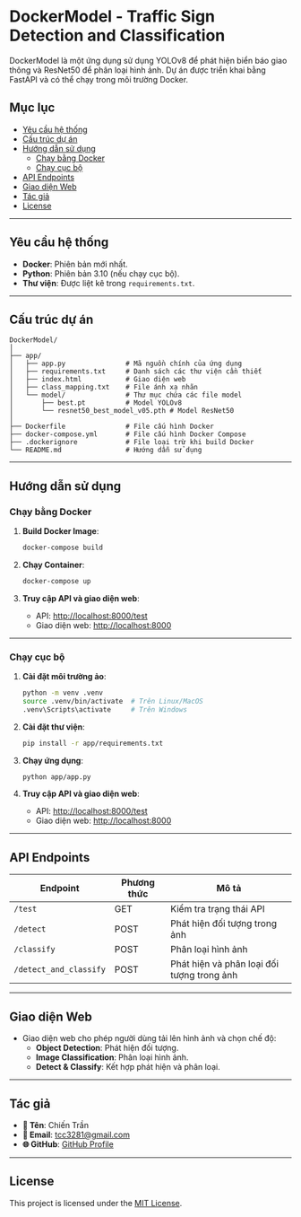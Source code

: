 # DockerModel - Traffic Sign Detection and Classification

DockerModel là một ứng dụng sử dụng YOLOv8 để phát hiện biển báo giao thông và ResNet50 để phân loại hình ảnh. Dự án được triển khai bằng FastAPI và có thể chạy trong môi trường Docker.

## Mục lục
- [Yêu cầu hệ thống](#yêu-cầu-hệ-thống)
- [Cấu trúc dự án](#cấu-trúc-dự-án)
- [Hướng dẫn sử dụng](#hướng-dẫn-sử-dụng)
  - [Chạy bằng Docker](#chạy-bằng-docker)
  - [Chạy cục bộ](#chạy-cục-bộ)
- [API Endpoints](#api-endpoints)
- [Giao diện Web](#giao-diện-web)
- [Tác giả](#tác-giả)
- [License](#license)

---

## Yêu cầu hệ thống
- **Docker**: Phiên bản mới nhất.
- **Python**: Phiên bản 3.10 (nếu chạy cục bộ).
- **Thư viện**: Được liệt kê trong `requirements.txt`.

---

## Cấu trúc dự án
```
DockerModel/
│
├── app/
│   ├── app.py               # Mã nguồn chính của ứng dụng
│   ├── requirements.txt     # Danh sách các thư viện cần thiết
│   ├── index.html           # Giao diện web
│   ├── class_mapping.txt    # File ánh xạ nhãn
│   └── model/               # Thư mục chứa các file model
│       ├── best.pt          # Model YOLOv8
│       └── resnet50_best_model_v05.pth # Model ResNet50
│
├── Dockerfile               # File cấu hình Docker
├── docker-compose.yml       # File cấu hình Docker Compose
├── .dockerignore            # File loại trừ khi build Docker
└── README.md                # Hướng dẫn sử dụng
```

---

## Hướng dẫn sử dụng

### Chạy bằng Docker
1. **Build Docker Image**:
   ```bash
   docker-compose build
   ```

2. **Chạy Container**:
   ```bash
   docker-compose up
   ```

3. **Truy cập API và giao diện web**:
   - API: [http://localhost:8000/test](http://localhost:8000/test)
   - Giao diện web: [http://localhost:8000](http://localhost:8000)

---

### Chạy cục bộ
1. **Cài đặt môi trường ảo**:
   ```bash
   python -m venv .venv
   source .venv/bin/activate  # Trên Linux/MacOS
   .venv\Scripts\activate     # Trên Windows
   ```

2. **Cài đặt thư viện**:
   ```bash
   pip install -r app/requirements.txt
   ```

3. **Chạy ứng dụng**:
   ```bash
   python app/app.py
   ```

4. **Truy cập API và giao diện web**:
   - API: [http://localhost:8000/test](http://localhost:8000/test)
   - Giao diện web: [http://localhost:8000](http://localhost:8000)

---

## API Endpoints
| Endpoint                | Phương thức | Mô tả                                      |
|-------------------------|-------------|--------------------------------------------|
| `/test`                 | GET         | Kiểm tra trạng thái API                   |
| `/detect`               | POST        | Phát hiện đối tượng trong ảnh             |
| `/classify`             | POST        | Phân loại hình ảnh                        |
| `/detect_and_classify`  | POST        | Phát hiện và phân loại đối tượng trong ảnh|

---

## Giao diện Web
- Giao diện web cho phép người dùng tải lên hình ảnh và chọn chế độ:
  - **Object Detection**: Phát hiện đối tượng.
  - **Image Classification**: Phân loại hình ảnh.
  - **Detect & Classify**: Kết hợp phát hiện và phân loại.

---

## Tác giả
- **👤 Tên**: Chiến Trần  
- **📧 Email**: [tcc3281@gmail.com](mailto:tcc3281@gmail.com)  
- **🌐 GitHub**: [GitHub Profile](https://github.com/tcc3281)

---

## License
This project is licensed under the [MIT License](LICENSE).